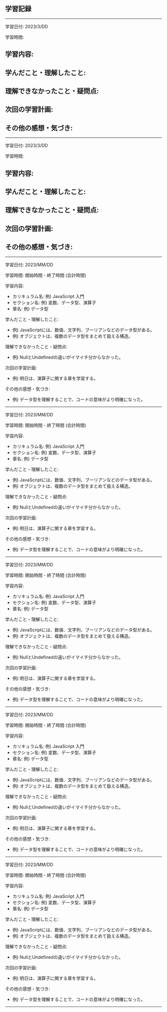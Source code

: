

## 学習記録
------------------------------------------------
学習日付: 2023/3/DD

学習時間: 

学習内容:
- 

学んだこと・理解したこと:
- 


理解できなかったこと・疑問点:
- 

次回の学習計画:
- 

その他の感想・気づき:
- 
------------------------------------------------
学習日付: 2023/3/DD

学習時間: 

学習内容:
- 

学んだこと・理解したこと:
- 


理解できなかったこと・疑問点:
- 

次回の学習計画:
- 

その他の感想・気づき:
- 
------------------------------------------------
学習日付: 2023/MM/DD

学習時間: 開始時間 - 終了時間 (合計時間)

学習内容:
- カリキュラム名: 例) JavaScript 入門
- セクション名: 例) 変数、データ型、演算子
- 章名: 例) データ型

学んだこと・理解したこと:
- 例) JavaScriptには、数値、文字列、ブーリアンなどのデータ型がある。
- 例) オブジェクトは、複数のデータ型をまとめて扱える構造。

理解できなかったこと・疑問点:
- 例) NullとUndefinedの違いがイマイチ分からなかった。

次回の学習計画:
- 例) 明日は、演算子に関する章を学習する。

その他の感想・気づき:
- 例) データ型を理解することで、コードの意味がより明確になった。
------------------------------------------------
学習日付: 2023/MM/DD

学習時間: 開始時間 - 終了時間 (合計時間)

学習内容:
- カリキュラム名: 例) JavaScript 入門
- セクション名: 例) 変数、データ型、演算子
- 章名: 例) データ型

学んだこと・理解したこと:
- 例) JavaScriptには、数値、文字列、ブーリアンなどのデータ型がある。
- 例) オブジェクトは、複数のデータ型をまとめて扱える構造。

理解できなかったこと・疑問点:
- 例) NullとUndefinedの違いがイマイチ分からなかった。

次回の学習計画:
- 例) 明日は、演算子に関する章を学習する。

その他の感想・気づき:
- 例) データ型を理解することで、コードの意味がより明確になった。
------------------------------------------------
学習日付: 2023/MM/DD

学習時間: 開始時間 - 終了時間 (合計時間)

学習内容:
- カリキュラム名: 例) JavaScript 入門
- セクション名: 例) 変数、データ型、演算子
- 章名: 例) データ型

学んだこと・理解したこと:
- 例) JavaScriptには、数値、文字列、ブーリアンなどのデータ型がある。
- 例) オブジェクトは、複数のデータ型をまとめて扱える構造。

理解できなかったこと・疑問点:
- 例) NullとUndefinedの違いがイマイチ分からなかった。

次回の学習計画:
- 例) 明日は、演算子に関する章を学習する。

その他の感想・気づき:
- 例) データ型を理解することで、コードの意味がより明確になった。
------------------------------------------------
学習日付: 2023/MM/DD

学習時間: 開始時間 - 終了時間 (合計時間)

学習内容:
- カリキュラム名: 例) JavaScript 入門
- セクション名: 例) 変数、データ型、演算子
- 章名: 例) データ型

学んだこと・理解したこと:
- 例) JavaScriptには、数値、文字列、ブーリアンなどのデータ型がある。
- 例) オブジェクトは、複数のデータ型をまとめて扱える構造。

理解できなかったこと・疑問点:
- 例) NullとUndefinedの違いがイマイチ分からなかった。

次回の学習計画:
- 例) 明日は、演算子に関する章を学習する。

その他の感想・気づき:
- 例) データ型を理解することで、コードの意味がより明確になった。
------------------------------------------------
学習日付: 2023/MM/DD

学習時間: 開始時間 - 終了時間 (合計時間)

学習内容:
- カリキュラム名: 例) JavaScript 入門
- セクション名: 例) 変数、データ型、演算子
- 章名: 例) データ型

学んだこと・理解したこと:
- 例) JavaScriptには、数値、文字列、ブーリアンなどのデータ型がある。
- 例) オブジェクトは、複数のデータ型をまとめて扱える構造。

理解できなかったこと・疑問点:
- 例) NullとUndefinedの違いがイマイチ分からなかった。

次回の学習計画:
- 例) 明日は、演算子に関する章を学習する。

その他の感想・気づき:
- 例) データ型を理解することで、コードの意味がより明確になった。
------------------------------------------------
